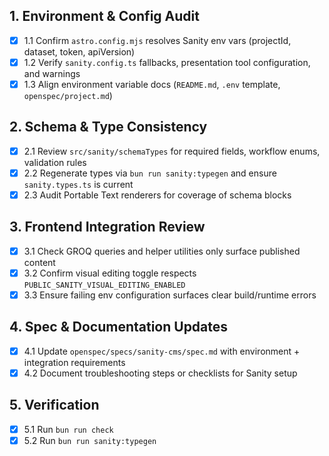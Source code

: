 ## 1. Environment & Config Audit
- [x] 1.1 Confirm `astro.config.mjs` resolves Sanity env vars (projectId, dataset, token, apiVersion)
- [x] 1.2 Verify `sanity.config.ts` fallbacks, presentation tool configuration, and warnings
- [x] 1.3 Align environment variable docs (`README.md`, `.env` template, `openspec/project.md`)

## 2. Schema & Type Consistency
- [x] 2.1 Review `src/sanity/schemaTypes` for required fields, workflow enums, validation rules
- [x] 2.2 Regenerate types via `bun run sanity:typegen` and ensure `sanity.types.ts` is current
- [x] 2.3 Audit Portable Text renderers for coverage of schema blocks

## 3. Frontend Integration Review
- [x] 3.1 Check GROQ queries and helper utilities only surface published content
- [x] 3.2 Confirm visual editing toggle respects `PUBLIC_SANITY_VISUAL_EDITING_ENABLED`
- [x] 3.3 Ensure failing env configuration surfaces clear build/runtime errors

## 4. Spec & Documentation Updates
- [x] 4.1 Update `openspec/specs/sanity-cms/spec.md` with environment + integration requirements
- [x] 4.2 Document troubleshooting steps or checklists for Sanity setup

## 5. Verification
- [x] 5.1 Run `bun run check`
- [x] 5.2 Run `bun run sanity:typegen`

